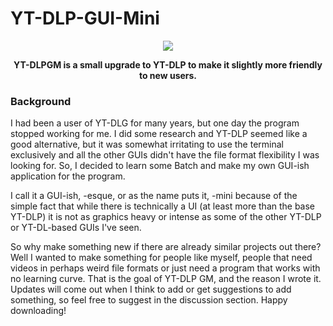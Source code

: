 # YT-DLP-GUI-Mini

<p align="center"> <a href="https://github.com/JaeHale/YT-DLP-GUI-Mini#readme">
  <img src= "https://user-images.githubusercontent.com/122903434/225764505-2413e9d6-c8ee-4125-8961-ff4917ac3927.png" >
</p> </a>

<p align="center"><b>
  YT-DLPGM is a small upgrade to YT-DLP to make it slightly more friendly to new users.
</p></b>

### Background

<p align="left">
  I had been a user of YT-DLG for many years, but one day the program stopped working for me. I did some research and YT-DLP seemed like a good alternative, but it was   somewhat irritating to use the terminal exclusively and all the other GUIs didn't have the file format flexibility I was looking for. So, I decided to learn some Batch and make my own GUI-ish application for the program.
</p>

<p align="left">
  I call it a GUI-ish, -esque, or as the name puts it, -mini because of the simple fact that while there is technically a UI (at least more than the base YT-DLP) it is not as graphics heavy or intense as some of the other YT-DLP or YT-DL-based GUIs I've seen.
</p>

<p align="left">
  So why make something new if there are already similar projects out there? Well I wanted to make something for people like myself, people that need videos in perhaps weird file formats or just need a program that works with no learning curve. That is the goal of YT-DLP GM, and the reason I wrote it. Updates will come out when I think to add or get suggestions to add something, so feel free to suggest in the discussion section. Happy downloading!
</p>

